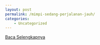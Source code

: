 ```yaml
---
layout: post
permalink: /mimpi-sedang-perjalanan-jauh/
categories:
    - Uncategorized
---
```


[Baca Selengkapnya](/07)